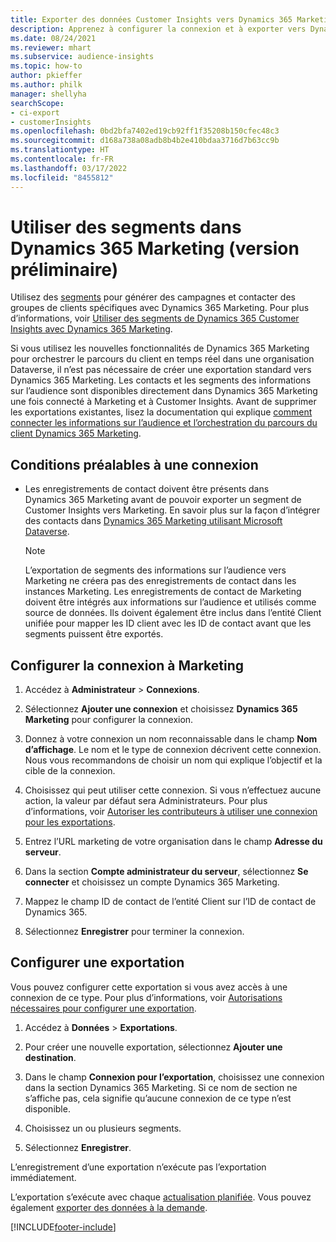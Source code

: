 ```yaml
---
title: Exporter des données Customer Insights vers Dynamics 365 Marketing
description: Apprenez à configurer la connexion et à exporter vers Dynamics 365 Marketing.
ms.date: 08/24/2021
ms.reviewer: mhart
ms.subservice: audience-insights
ms.topic: how-to
author: pkieffer
ms.author: philk
manager: shellyha
searchScope:
- ci-export
- customerInsights
ms.openlocfilehash: 0bd2bfa7402ed19cb92ff1f35208b150cfec48c3
ms.sourcegitcommit: d168a738a08adb8b4b2e410bdaa3716d7b63cc9b
ms.translationtype: HT
ms.contentlocale: fr-FR
ms.lasthandoff: 03/17/2022
ms.locfileid: "8455812"
---
```

# <a name="use-segments-in-dynamics-365-marketing-preview"></a>Utiliser des segments dans Dynamics 365 Marketing (version préliminaire)



Utilisez des [segments](segments.md) pour générer des campagnes et contacter des groupes de clients spécifiques avec Dynamics 365 Marketing. Pour plus d’informations, voir [Utiliser des segments de Dynamics 365 Customer Insights avec Dynamics 365 Marketing](/dynamics365/marketing/customer-insights-segments).

Si vous utilisez les nouvelles fonctionnalités de Dynamics 365 Marketing pour orchestrer le parcours du client en temps réel dans une organisation Dataverse, il n’est pas nécessaire de créer une exportation standard vers Dynamics 365 Marketing. Les contacts et les segments des informations sur l’audience sont disponibles directement dans Dynamics 365 Marketing une fois connecté à Marketing et à Customer Insights. Avant de supprimer les exportations existantes, lisez la documentation qui explique [comment connecter les informations sur l’audience et l’orchestration du parcours du client Dynamics 365 Marketing](/dynamics365/marketing/real-time-marketing-ci-profile).

## <a name="prerequisite-for-a-connection"></a>Conditions préalables à une connexion

- Les enregistrements de contact doivent être présents dans Dynamics 365 Marketing avant de pouvoir exporter un segment de Customer Insights vers Marketing. En savoir plus sur la façon d’intégrer des contacts dans [Dynamics 365 Marketing utilisant Microsoft Dataverse](connect-dataverse-managed-lake.md).

  > [!NOTE]
  > L’exportation de segments des informations sur l’audience vers Marketing ne créera pas des enregistrements de contact dans les instances Marketing. Les enregistrements de contact de Marketing doivent être intégrés aux informations sur l’audience et utilisés comme source de données. Ils doivent également être inclus dans l’entité Client unifiée pour mapper les ID client avec les ID de contact avant que les segments puissent être exportés.

## <a name="set-up-connection-to-marketing"></a>Configurer la connexion à Marketing

1. Accédez à **Administrateur** > **Connexions**.

1. Sélectionnez **Ajouter une connexion** et choisissez **Dynamics 365 Marketing** pour configurer la connexion.

1. Donnez à votre connexion un nom reconnaissable dans le champ **Nom d’affichage**. Le nom et le type de connexion décrivent cette connexion. Nous vous recommandons de choisir un nom qui explique l’objectif et la cible de la connexion.

1. Choisissez qui peut utiliser cette connexion. Si vous n’effectuez aucune action, la valeur par défaut sera Administrateurs. Pour plus d’informations, voir [Autoriser les contributeurs à utiliser une connexion pour les exportations](connections.md#allow-contributors-to-use-a-connection-for-exports).

1. Entrez l’URL marketing de votre organisation dans le champ **Adresse du serveur**.

1. Dans la section **Compte administrateur du serveur**, sélectionnez **Se connecter** et choisissez un compte Dynamics 365 Marketing.

1. Mappez le champ ID de contact de l’entité Client sur l’ID de contact de Dynamics 365.

1. Sélectionnez **Enregistrer** pour terminer la connexion. 

## <a name="configure-an-export"></a>Configurer une exportation

Vous pouvez configurer cette exportation si vous avez accès à une connexion de ce type. Pour plus d’informations, voir [Autorisations nécessaires pour configurer une exportation](export-destinations.md#set-up-a-new-export).

1. Accédez à **Données** > **Exportations**.

1. Pour créer une nouvelle exportation, sélectionnez **Ajouter une destination**.

1. Dans le champ **Connexion pour l’exportation**, choisissez une connexion dans la section Dynamics 365 Marketing. Si ce nom de section ne s’affiche pas, cela signifie qu’aucune connexion de ce type n’est disponible.

1. Choisissez un ou plusieurs segments.

1. Sélectionnez **Enregistrer**.

L’enregistrement d’une exportation n’exécute pas l’exportation immédiatement.

L’exportation s’exécute avec chaque [actualisation planifiée](system.md#schedule-tab). Vous pouvez également [exporter des données à la demande](export-destinations.md#run-exports-on-demand). 

[!INCLUDE[footer-include](../includes/footer-banner.md)]
